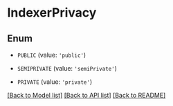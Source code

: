 # IndexerPrivacy


## Enum

* `PUBLIC` (value: `'public'`)

* `SEMIPRIVATE` (value: `'semiPrivate'`)

* `PRIVATE` (value: `'private'`)

[[Back to Model list]](../README.md#documentation-for-models) [[Back to API list]](../README.md#documentation-for-api-endpoints) [[Back to README]](../README.md)


